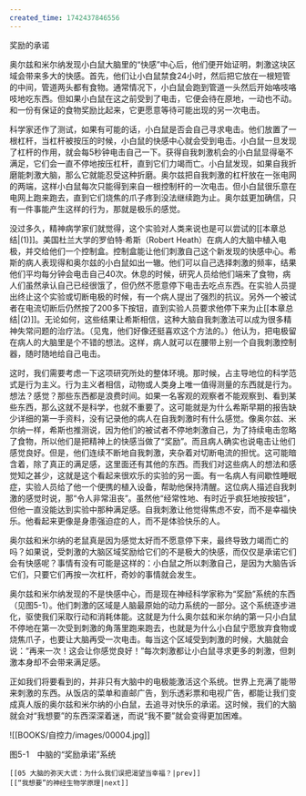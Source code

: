 ```yaml
---
created_time: 1742437846556
---
```

   

奖励的承诺

奥尔兹和米尔纳发现小白鼠大脑里的“快感”中心后，他们便开始证明，刺激这块区域会带来多大的快感。首先，他们让小白鼠禁食24小时，然后把它放在一根短管的中间，管道两头都有食物。通常情况下，小白鼠会跑到管道一头然后开始咯吱咯吱地吃东西。但如果小白鼠在这之前受到了电击，它便会待在原地，一动也不动。和一份有保证的食物奖励比起来，它更愿意等待可能出现的另一次电击。

科学家还作了测试，如果有可能的话，小白鼠是否会自己寻求电击。他们放置了一根杠杆，当杠杆被按压的时候，小白鼠的快感中心就会受到电击。小白鼠一旦发现了杠杆的作用，就会每5秒钟电击自己一下。获得自我刺激机会的小白鼠显得毫不满足，它们会一直不停地按压杠杆，直到它们力竭而亡。小白鼠发现，如果自我折磨能刺激大脑，那么它就能忍受这种折磨。奥尔兹把自我刺激的杠杆放在一张电网的两端，这样小白鼠每次只能得到来自一根控制杆的一次电击。但小白鼠很乐意在电网上跑来跑去，直到它们烧焦的爪子疼到没法继续跑为止。奥尔兹更加确信，只有一件事能产生这样的行为，那就是极乐的感觉。

没过多久，精神病学家们就觉得，这个实验对人类来说也是可以尝试的[[本章总结|(1)]]。美国杜兰大学的罗伯特·希斯（Robert Heath）在病人的大脑中植入电极，并交给他们一个控制盒。控制盒能让他们刺激自己这个新发现的快感中心。希斯的病人表现得和奥尔兹的小白鼠如出一辙。他们可以自己选择刺激的频率，结果他们平均每分钟会电击自己40次。休息的时候，研究人员给他们端来了食物，病人们虽然承认自己已经很饿了，但仍然不愿意停下电击去吃点东西。在实验人员提出终止这个实验或切断电极的时候，有一个病人提出了强烈的抗议。另外一个被试者在电流切断后仍然按了200多下按钮，直到实验人员要求他停下来为止[[本章总结|(2)]]。无论如何，这些结果让希斯相信，这种大脑自我刺激法可以成为很多精神失常问题的治疗法。（见鬼，他们好像还挺喜欢这个方法的。）他认为，把电极留在病人的大脑里是个不错的想法。这样，病人就可以在腰带上别一个自我刺激控制器，随时随地给自己电击。

这时，我们需要考虑一下这项研究所处的整体环境。那时候，占主导地位的科学范式是行为主义。行为主义者相信，动物或人类身上唯一值得测量的东西就是行为。想法？感觉？那些东西都是浪费时间。如果一名客观的观察者不能观察到、看到某些东西，那么这就不是科学，也就不重要了。这可能就是为什么希斯早期的报告缺少详细的第一手资料，没有记录他的病人在自我刺激时有什么感觉。像奥尔兹、米尔纳一样，希斯也推测说，因为他们的被试者不停地刺激自己，为了持续电击忽略了食物，所以他们是把精神上的快感当做了“奖励”。而且病人确实也说电击让他们感觉良好。但是，他们连续不断地自我刺激，夹杂着对切断电流的担忧。这可能暗含着，除了真正的满足感，这里面还有其他的东西。而我们对这些病人的想法和感觉知之甚少，这就是这个看起来很欢乐的实验的另一面。有一名病人有间歇性睡眠症，实验人员给了他一个便携的植入设备，帮助他保持清醒。这位病人描述自我刺激的感觉时说，那“令人非常沮丧”。虽然他“经常性地、有时近乎疯狂地按按钮”，但他一直没能达到实验中那种满足感。自我刺激让他觉得焦虑不安，而不是幸福快乐。他看起来更像是身患强迫症的人，而不是体验快乐的人。

奥尔兹和米尔纳的老鼠真是因为感觉太好而不愿意停下来，最终导致力竭而亡的吗？如果说，受刺激的大脑区域奖励给它们的不是极大的快感，而仅仅是承诺它们会有快感呢？事情有没有可能是这样的：小白鼠之所以刺激自己，是因为大脑告诉它们，只要它们再按一次杠杆，奇妙的事情就会发生。

奥尔兹和米尔纳发现的不是快感中心，而是现在神经科学家称为“奖励”系统的东西（见图5-1）。他们刺激的区域是人脑最原始的动力系统的一部分。这个系统逐步进化，驱使我们采取行动和消耗体能。这就是为什么奥尔兹和米尔纳的第一只小白鼠不停地在第一次受到刺激的角落里跑来跑去，也就是为什么小白鼠宁愿放弃食物或烧焦爪子，也要让大脑再受一次电击。每当这个区域受到刺激的时候，大脑就会说：“再来一次！这会让你感觉良好！”每次刺激都让小白鼠寻求更多的刺激，但刺激本身却不会带来满足感。

正如我们将要看到的，并非只有大脑中的电极能激活这个系统。世界上充满了能带来刺激的东西。从饭店的菜单和直邮广告，到乐透彩票和电视广告，都能让我们变成真人版的奥尔兹和米尔纳的小白鼠，去追寻对快乐的承诺。这时候，我们的大脑就会对“我想要”的东西深深着迷，而说“我不要”就会变得更加困难。

![[BOOKS/自控力/images/00004.jpg]]

图5-1　中脑的“奖励承诺”系统

```booknav
[[05 大脑的弥天大谎：为什么我们误把渴望当幸福？|prev]]
[[“我想要”的神经生物学原理|next]]
```